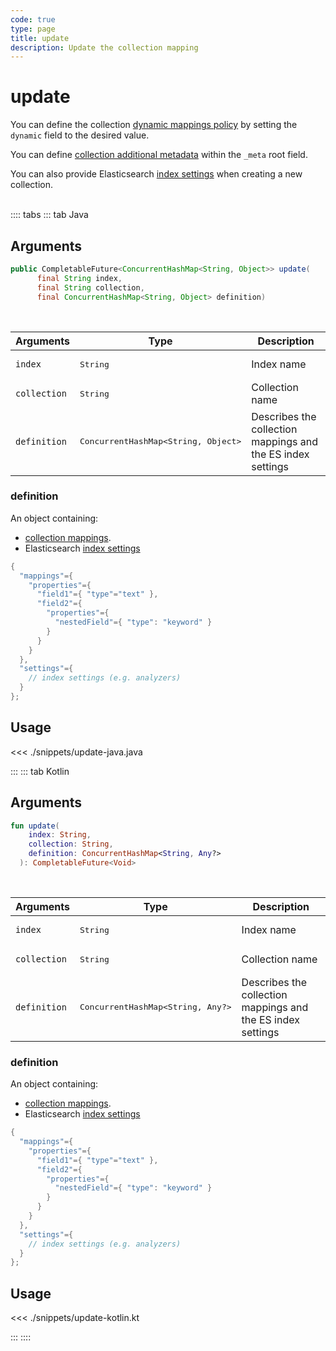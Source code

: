 ```yaml
---
code: true
type: page
title: update
description: Update the collection mapping
---
```


# update

<SinceBadge version="Kuzzle 2.1.0" />

You can define the collection [dynamic mappings policy](/core/2/guides/essentials/database-mappings#dynamic-mapping-policy) by setting the `dynamic` field to the desired value.

You can define [collection additional metadata](/core/2/guides/essentials/database-mappings#collection-metadata) within the `_meta` root field.

<SinceBadge version="Kuzzle 2.2.0" />

You can also provide Elasticsearch [index settings](https://www.elastic.co/guide/en/elasticsearch/reference/7.5/index-modules.html#index-modules-settings) when creating a new collection.

<br/>
:::: tabs
::: tab Java

## Arguments

```java
public CompletableFuture<ConcurrentHashMap<String, Object>> update(
      final String index,
      final String collection,
      final ConcurrentHashMap<String, Object> definition)

```

<br/>

| Arguments    | Type              | Description                                                 |
|--------------|-------------------|-------------------------------------------------------------|
| `index`      | <pre>String</pre> | Index name                                                  |
| `collection` | <pre>String</pre> | Collection name                                             |
| `definition` | <pre>ConcurrentHashMap<String, Object></pre> | Describes the collection mappings and the ES index settings |

### definition

An object containing:
 - [collection mappings](/core/2/guides/essentials/database-mappings).
 - Elasticsearch [index settings](https://www.elastic.co/guide/en/elasticsearch/reference/7.5/index-modules.html#index-modules-settings)


```java
{
  "mappings"={
    "properties"={
      "field1"={ "type"="text" },
      "field2"={
        "properties"={
          "nestedField"={ "type": "keyword" }
        }
      }
    }    
  },
  "settings"={
    // index settings (e.g. analyzers)
  }
};
```

## Usage

<<< ./snippets/update-java.java

:::
::: tab Kotlin

## Arguments

```kotlin
fun update(
    index: String,
    collection: String,
    definition: ConcurrentHashMap<String, Any?>
  ): CompletableFuture<Void>
```

<br/>

| Arguments    | Type              | Description                                                 |
|--------------|-------------------|-------------------------------------------------------------|
| `index`      | <pre>String</pre> | Index name                                                  |
| `collection` | <pre>String</pre> | Collection name                                             |
| `definition` | <pre>ConcurrentHashMap<String, Any?></pre> | Describes the collection mappings and the ES index settings |

### definition

An object containing:
 - [collection mappings](/core/2/guides/essentials/database-mappings).
 - Elasticsearch [index settings](https://www.elastic.co/guide/en/elasticsearch/reference/7.5/index-modules.html#index-modules-settings)


```kotlin
{
  "mappings"={
    "properties"={
      "field1"={ "type"="text" },
      "field2"={
        "properties"={
          "nestedField"={ "type": "keyword" }
        }
      }
    }    
  },
  "settings"={
    // index settings (e.g. analyzers)
  }
};
```

## Usage

<<< ./snippets/update-kotlin.kt

:::
::::